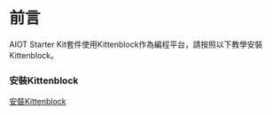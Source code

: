 # 前言

AIOT Starter Kit套件使用Kittenblock作為編程平台，請按照以下教學安裝Kittenblock。

### 安裝Kittenblock

[安裝Kittenblock](../../../ge-bian-cheng-ping-tai-jie-shao/kittenblock/kttenblockgreen.md)

